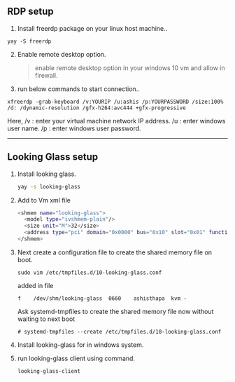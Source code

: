 
## RDP setup

1. Install freerdp package on your linux host machine..
```
yay -S freerdp	
```

2. Enable remote desktop option.
	>enable remote desktop option in your windows 10 vm and allow in firewall.
	
3. run below commands to start connection..
```
xfreerdp -grab-keyboard /v:YOURIP /u:ashis /p:YOURPASSWORD /size:100% /d: /dynamic-resolution /gfx-h264:avc444 +gfx-progressive 
```
Here,
/v : enter your virtual machine network IP address.
/u : enter windows user name.
/p : enter windows user password.

________________________________________________________________________
## Looking Glass setup

1. Install looking glass.
    ```sh
    yay -s looking-glass
    ```
2. Add to Vm xml file 
    ```sh
    <shmem name="looking-glass">
      <model type="ivshmem-plain"/>
      <size unit="M">32</size>
      <address type="pci" domain="0x0000" bus="0x10" slot="0x01" function="0x0"/>
    </shmem>
    ```

3. Next create a configuration file to create the shared memory file on boot. 
   ```
   sudo vim /etc/tmpfiles.d/10-looking-glass.conf
   ```
   added in file
   ```
   f	/dev/shm/looking-glass	0660	ashisthapa	kvm	-
   ```
   Ask systemd-tmpfiles to create the shared memory file now without waiting to next boot
   ```
   # systemd-tmpfiles --create /etc/tmpfiles.d/10-looking-glass.conf
   ```
   
4. Install looking-glass for in windows system.

5. run looking-glass client using command.
    ```
    looking-glass-client
    ```
